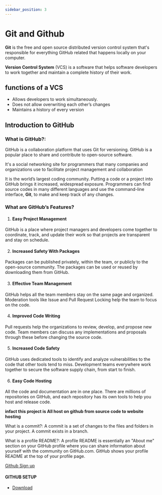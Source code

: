 ```yaml
---
sidebar_position: 3
---
```


# Git and Github

<!-- ![](../../../static/img/git/github.png) -->

**Git** is the free and open source distributed version control system that's responsible for everything GitHub related that happens locally on your computer.

<!-- ![](../../../static/img/git/git.png) -->

**Version Control System** (VCS) is a software that helps software developers to work together and maintain a complete history of their work.

## functions of a VCS

- Allows developers to work simultaneously.
- Does not allow overwriting each other’s changes
- Maintains a history of every version

## Introduction to GitHub 

<!-- ![](../../../static/img/git/github1.png) -->

### What is GitHub?: 

GitHub is a collaboration platform that uses Git for versioning. GitHub is a popular place to share and contribute to open-source software.

It's a social networking site for programmers that many companies and organizations use to facilitate project management and collaboration

It is the world’s largest coding community. Putting a code or a project into GitHub brings it increased, widespread exposure. Programmers can find source codes in many different languages and use the command-line interface, **Git**, to make and keep track of any changes.

### What are GitHub’s Features?

1. #### Easy Project Management
GitHub is a place where project managers and developers come together to coordinate, track, and update their work so that projects are transparent and stay on schedule.

2. #### Increased Safety With Packages
Packages can be published privately, within the team, or publicly to the open-source community. The packages can be used or reused by downloading them from GitHub.

3. #### Effective Team Management
GitHub helps all the team members stay on the same page and organized. Moderation tools like Issue and Pull Request Locking help the team to focus on the code.

4. #### Improved Code Writing
Pull requests help the organizations to review, develop, and propose new code. Team members can discuss any implementations and proposals through these before changing the source code.

5. #### Increased Code Safety
GitHub uses dedicated tools to identify and analyze vulnerabilities to the code that other tools tend to miss. Development teams everywhere work together to secure the software supply chain, from start to finish.

6. #### Easy Code Hosting
All the code and documentation are in one place. There are millions of repositories on GitHub, and each repository has its own tools to help you host and release code.

**infact this project is All host on github from source code to website hosting**


What is a commit?: A commit is a set of changes to the files and folders in your project. A commit exists in a branch.

What is a profile README?: A profile README is essentially an "About me" section on your GitHub profile where you can share information about yourself with the community on GitHub.com. GitHub shows your profile README at the top of your profile page.

[Github Sign up](https://github.com/signup?source=login)

<!-- ![](../../../static/img/git/h01.png) -->

<!-- ![](../../../static/img/git/h02.png) -->

<!-- ![](../../../static/img/git/h03.png) -->

<!-- ![](../../../static/img/git/h04.png) -->

<!-- ![](../../../static/img/git/h05.png) -->

<!-- ![](../../../static/img/git/h06.png) -->

<!-- ![](../../../static/img/git/h07.png) -->

#### GITHUB SETUP

- [Download](https://git-scm.com/downloads)
